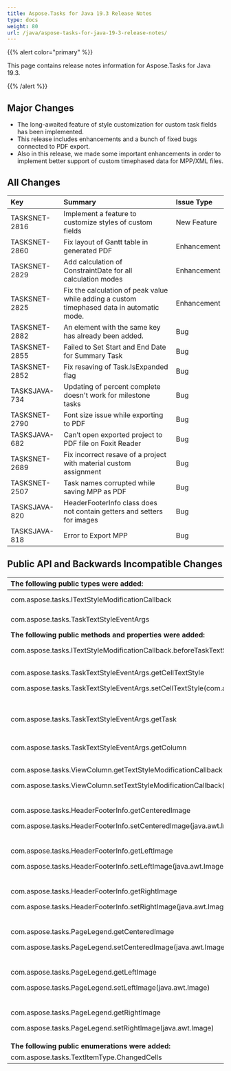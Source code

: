 ```yaml
---
title: Aspose.Tasks for Java 19.3 Release Notes
type: docs
weight: 80
url: /java/aspose-tasks-for-java-19-3-release-notes/
---
```


{{% alert color="primary" %}} 

This page contains release notes information for Aspose.Tasks for Java 19.3.

{{% /alert %}} 
## **Major Changes**
- The long-awaited feature of style customization for custom task fields has been implemented.
- This release includes enhancements and a bunch of fixed bugs connected to PDF export.
- Also in this release, we made some important enhancements in order to implement better support of custom timephased data for MPP/XML files.
## **All Changes**

|**Key**|**Summary**|**Issue Type**|
| :- | :- | :- |
|TASKSNET-2816|Implement a feature to customize styles of custom fields|New Feature|
|TASKSNET-2860|Fix layout of Gantt table in generated PDF|Enhancement|
|TASKSNET-2829|Add calculation of ConstraintDate for all calculation modes|Enhancement|
|TASKSNET-2825|Fix the calculation of peak value while adding a custom timephased data in automatic mode.|Enhancement|
|TASKSNET-2882|An element with the same key has already been added.|Bug|
|TASKSNET-2855|Failed to Set Start and End Date for Summary Task|Bug|
|TASKSNET-2852|Fix resaving of Task.IsExpanded flag|Bug|
|TASKSJAVA-734|Updating of percent complete doesn't work for milestone tasks|Bug|
|TASKSNET-2790|Font size issue while exporting to PDF|Bug|
|TASKSJAVA-682|Can’t open exported project to PDF file on Foxit Reader|Bug|
|TASKSNET-2689|Fix incorrect resave of a project with material custom assignment|Bug|
|TASKSNET-2507|Task names corrupted while saving MPP as PDF|Bug|
|TASKSJAVA-820|HeaderFooterInfo class does not contain getters and setters for images|Bug|
|TASKSJAVA-818|Error to Export MPP|Bug|
## **Public API and Backwards Incompatible Changes**

|**The following public types were added:**|**Description**|
| :- | :- |
|com.aspose.tasks.ITextStyleModificationCallback|Represents a callback that is called before TextStyle is applied to a table cell.|
|com.aspose.tasks.TaskTextStyleEventArgs|This class represents a set of data related to the rendering of the table cell's content.|
|**The following public methods and properties were added:**|**Description**|
|com.aspose.tasks.ITextStyleModificationCallback.beforeTaskTextStyleApplied(com.aspose.tasks.TaskTextStyleEventArgs)|The method to be called before rendering of a table cell for a task row in the following views|
|<p>com.aspose.tasks.TaskTextStyleEventArgs.getCellTextStyle</p><p>com.aspose.tasks.TaskTextStyleEventArgs.setCellTextStyle(com.aspose.tasks.TextStyle)</p>|Gets or sets TextStyle which will be used to draw the cell's content. This object can be use to customize appearance of a table cell.|
|com.aspose.tasks.TaskTextStyleEventArgs.getTask|Gets com.aspose.tasks.TaskTextStyleEventArgs.Task which corresponds to the currently rendered row.|
|com.aspose.tasks.TaskTextStyleEventArgs.getColumn|Gets com.aspose.tasks.ViewColumn to which the currently rendered cell belongs.|
|<p>com.aspose.tasks.ViewColumn.getTextStyleModificationCallback</p><p>com.aspose.tasks.ViewColumn.setTextStyleModificationCallback(com.aspose.tasks.ITextStyleModificationCallback)</p>|Gets or sets the callback which can be used to customize the appearance of the column's cells.|
|<p>com.aspose.tasks.HeaderFooterInfo.getCenteredImage</p><p>com.aspose.tasks.HeaderFooterInfo.setCenteredImage(java.awt.Image)</p>|The centered image to be displayed in the header or footer.|
|<p>com.aspose.tasks.HeaderFooterInfo.getLeftImage</p><p>com.aspose.tasks.HeaderFooterInfo.setLeftImage(java.awt.Image)</p>|The left aligned image to be displayed in the header or footer.|
|<p>com.aspose.tasks.HeaderFooterInfo.getRightImage</p><p>com.aspose.tasks.HeaderFooterInfo.setRightImage(java.awt.Image)</p>|The right aligned image to be displayed in the header or footer.|
|<p>com.aspose.tasks.PageLegend.getCenteredImage</p><p>com.aspose.tasks.PageLegend.setCenteredImage(java.awt.Image)</p>|The centered image to display in the page legend.|
|<p>com.aspose.tasks.PageLegend.getLeftImage</p><p>com.aspose.tasks.PageLegend.setLeftImage(java.awt.Image)</p>|The left aligned image to be displayed in the page legend.|
|<p>com.aspose.tasks.PageLegend.getRightImage</p><p>com.aspose.tasks.PageLegend.setRightImage(java.awt.Image)</p>|The right aligned image to be displayed in the page legend.|
|**The following public enumerations were added:**|**Description**|
|com.aspose.tasks.TextItemType.ChangedCells|Changed cells.|

